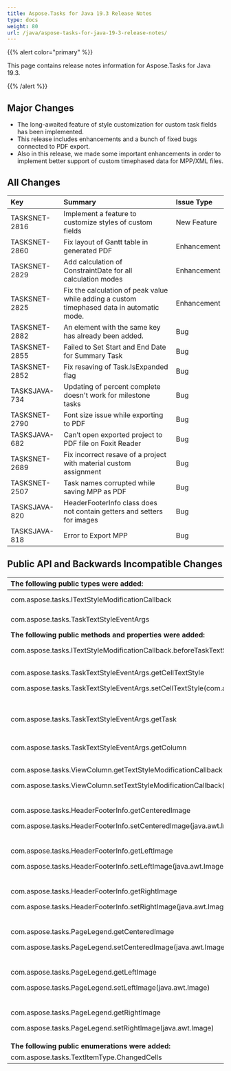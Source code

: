 ```yaml
---
title: Aspose.Tasks for Java 19.3 Release Notes
type: docs
weight: 80
url: /java/aspose-tasks-for-java-19-3-release-notes/
---
```


{{% alert color="primary" %}} 

This page contains release notes information for Aspose.Tasks for Java 19.3.

{{% /alert %}} 
## **Major Changes**
- The long-awaited feature of style customization for custom task fields has been implemented.
- This release includes enhancements and a bunch of fixed bugs connected to PDF export.
- Also in this release, we made some important enhancements in order to implement better support of custom timephased data for MPP/XML files.
## **All Changes**

|**Key**|**Summary**|**Issue Type**|
| :- | :- | :- |
|TASKSNET-2816|Implement a feature to customize styles of custom fields|New Feature|
|TASKSNET-2860|Fix layout of Gantt table in generated PDF|Enhancement|
|TASKSNET-2829|Add calculation of ConstraintDate for all calculation modes|Enhancement|
|TASKSNET-2825|Fix the calculation of peak value while adding a custom timephased data in automatic mode.|Enhancement|
|TASKSNET-2882|An element with the same key has already been added.|Bug|
|TASKSNET-2855|Failed to Set Start and End Date for Summary Task|Bug|
|TASKSNET-2852|Fix resaving of Task.IsExpanded flag|Bug|
|TASKSJAVA-734|Updating of percent complete doesn't work for milestone tasks|Bug|
|TASKSNET-2790|Font size issue while exporting to PDF|Bug|
|TASKSJAVA-682|Can’t open exported project to PDF file on Foxit Reader|Bug|
|TASKSNET-2689|Fix incorrect resave of a project with material custom assignment|Bug|
|TASKSNET-2507|Task names corrupted while saving MPP as PDF|Bug|
|TASKSJAVA-820|HeaderFooterInfo class does not contain getters and setters for images|Bug|
|TASKSJAVA-818|Error to Export MPP|Bug|
## **Public API and Backwards Incompatible Changes**

|**The following public types were added:**|**Description**|
| :- | :- |
|com.aspose.tasks.ITextStyleModificationCallback|Represents a callback that is called before TextStyle is applied to a table cell.|
|com.aspose.tasks.TaskTextStyleEventArgs|This class represents a set of data related to the rendering of the table cell's content.|
|**The following public methods and properties were added:**|**Description**|
|com.aspose.tasks.ITextStyleModificationCallback.beforeTaskTextStyleApplied(com.aspose.tasks.TaskTextStyleEventArgs)|The method to be called before rendering of a table cell for a task row in the following views|
|<p>com.aspose.tasks.TaskTextStyleEventArgs.getCellTextStyle</p><p>com.aspose.tasks.TaskTextStyleEventArgs.setCellTextStyle(com.aspose.tasks.TextStyle)</p>|Gets or sets TextStyle which will be used to draw the cell's content. This object can be use to customize appearance of a table cell.|
|com.aspose.tasks.TaskTextStyleEventArgs.getTask|Gets com.aspose.tasks.TaskTextStyleEventArgs.Task which corresponds to the currently rendered row.|
|com.aspose.tasks.TaskTextStyleEventArgs.getColumn|Gets com.aspose.tasks.ViewColumn to which the currently rendered cell belongs.|
|<p>com.aspose.tasks.ViewColumn.getTextStyleModificationCallback</p><p>com.aspose.tasks.ViewColumn.setTextStyleModificationCallback(com.aspose.tasks.ITextStyleModificationCallback)</p>|Gets or sets the callback which can be used to customize the appearance of the column's cells.|
|<p>com.aspose.tasks.HeaderFooterInfo.getCenteredImage</p><p>com.aspose.tasks.HeaderFooterInfo.setCenteredImage(java.awt.Image)</p>|The centered image to be displayed in the header or footer.|
|<p>com.aspose.tasks.HeaderFooterInfo.getLeftImage</p><p>com.aspose.tasks.HeaderFooterInfo.setLeftImage(java.awt.Image)</p>|The left aligned image to be displayed in the header or footer.|
|<p>com.aspose.tasks.HeaderFooterInfo.getRightImage</p><p>com.aspose.tasks.HeaderFooterInfo.setRightImage(java.awt.Image)</p>|The right aligned image to be displayed in the header or footer.|
|<p>com.aspose.tasks.PageLegend.getCenteredImage</p><p>com.aspose.tasks.PageLegend.setCenteredImage(java.awt.Image)</p>|The centered image to display in the page legend.|
|<p>com.aspose.tasks.PageLegend.getLeftImage</p><p>com.aspose.tasks.PageLegend.setLeftImage(java.awt.Image)</p>|The left aligned image to be displayed in the page legend.|
|<p>com.aspose.tasks.PageLegend.getRightImage</p><p>com.aspose.tasks.PageLegend.setRightImage(java.awt.Image)</p>|The right aligned image to be displayed in the page legend.|
|**The following public enumerations were added:**|**Description**|
|com.aspose.tasks.TextItemType.ChangedCells|Changed cells.|

